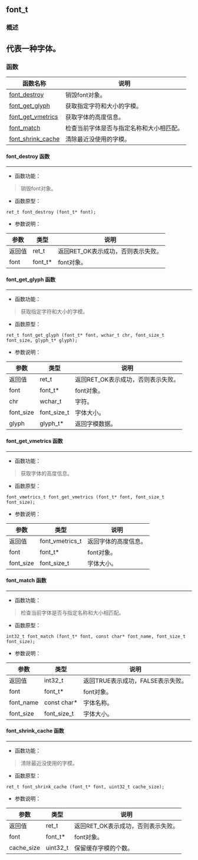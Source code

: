 ## font\_t
### 概述
代表一种字体。
----------------------------------
### 函数
<p id="font_t_methods">

| 函数名称 | 说明 | 
| -------- | ------------ | 
| <a href="#font_t_font_destroy">font\_destroy</a> | 销毁font对象。 |
| <a href="#font_t_font_get_glyph">font\_get\_glyph</a> | 获取指定字符和大小的字模。 |
| <a href="#font_t_font_get_vmetrics">font\_get\_vmetrics</a> | 获取字体的高度信息。 |
| <a href="#font_t_font_match">font\_match</a> | 检查当前字体是否与指定名称和大小相匹配。 |
| <a href="#font_t_font_shrink_cache">font\_shrink\_cache</a> | 清除最近没使用的字模。 |
#### font\_destroy 函数
-----------------------

* 函数功能：

> <p id="font_t_font_destroy">销毁font对象。

* 函数原型：

```
ret_t font_destroy (font_t* font);
```

* 参数说明：

| 参数 | 类型 | 说明 |
| -------- | ----- | --------- |
| 返回值 | ret\_t | 返回RET\_OK表示成功，否则表示失败。 |
| font | font\_t* | font对象。 |
#### font\_get\_glyph 函数
-----------------------

* 函数功能：

> <p id="font_t_font_get_glyph">获取指定字符和大小的字模。

* 函数原型：

```
ret_t font_get_glyph (font_t* font, wchar_t chr, font_size_t font_size, glyph_t* glyph);
```

* 参数说明：

| 参数 | 类型 | 说明 |
| -------- | ----- | --------- |
| 返回值 | ret\_t | 返回RET\_OK表示成功，否则表示失败。 |
| font | font\_t* | font对象。 |
| chr | wchar\_t | 字符。 |
| font\_size | font\_size\_t | 字体大小。 |
| glyph | glyph\_t* | 返回字模数据。 |
#### font\_get\_vmetrics 函数
-----------------------

* 函数功能：

> <p id="font_t_font_get_vmetrics">获取字体的高度信息。

* 函数原型：

```
font_vmetrics_t font_get_vmetrics (font_t* font, font_size_t font_size);
```

* 参数说明：

| 参数 | 类型 | 说明 |
| -------- | ----- | --------- |
| 返回值 | font\_vmetrics\_t | 返回字体的高度信息。 |
| font | font\_t* | font对象。 |
| font\_size | font\_size\_t | 字体大小。 |
#### font\_match 函数
-----------------------

* 函数功能：

> <p id="font_t_font_match">检查当前字体是否与指定名称和大小相匹配。

* 函数原型：

```
int32_t font_match (font_t* font, const char* font_name, font_size_t font_size);
```

* 参数说明：

| 参数 | 类型 | 说明 |
| -------- | ----- | --------- |
| 返回值 | int32\_t | 返回TRUE表示成功，FALSE表示失败。 |
| font | font\_t* | font对象。 |
| font\_name | const char* | 字体名称。 |
| font\_size | font\_size\_t | 字体大小。 |
#### font\_shrink\_cache 函数
-----------------------

* 函数功能：

> <p id="font_t_font_shrink_cache">清除最近没使用的字模。

* 函数原型：

```
ret_t font_shrink_cache (font_t* font, uint32_t cache_size);
```

* 参数说明：

| 参数 | 类型 | 说明 |
| -------- | ----- | --------- |
| 返回值 | ret\_t | 返回RET\_OK表示成功，否则表示失败。 |
| font | font\_t* | font对象。 |
| cache\_size | uint32\_t | 保留缓存字模的个数。 |
